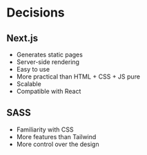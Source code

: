 # Decisions

## Next.js

* Generates static pages
* Server-side rendering
* Easy to use
* More practical than HTML + CSS + JS pure
* Scalable
* Compatible with React

## SASS

* Familiarity with CSS
* More features than Tailwind
* More control over the design